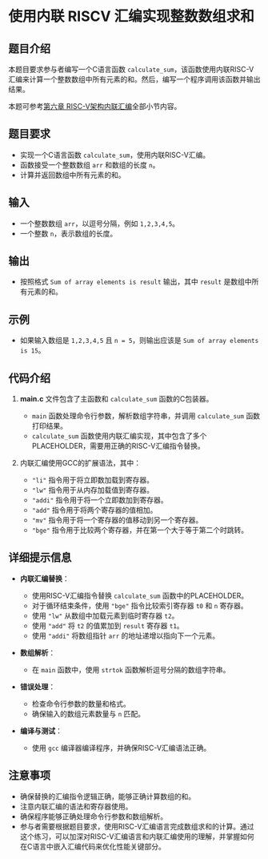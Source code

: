 # 使用内联 RISCV 汇编实现整数数组求和

## 题目介绍

本题目要求参与者编写一个C语言函数 `calculate_sum`，该函数使用内联RISC-V汇编来计算一个整数数组中所有元素的和。然后，编写一个程序调用该函数并输出结果。

本题可参考[第六章 RISC-V架构内联汇编](../chapter-6.md)全部小节内容。

## 题目要求

- 实现一个C语言函数 `calculate_sum`，使用内联RISC-V汇编。
- 函数接受一个整数数组 `arr` 和数组的长度 `n`。
- 计算并返回数组中所有元素的和。

## 输入

- 一个整数数组 `arr`，以逗号分隔，例如 `1,2,3,4,5`。
- 一个整数 `n`，表示数组的长度。

## 输出

- 按照格式 `Sum of array elements is result` 输出，其中 `result` 是数组中所有元素的和。

## 示例

- 如果输入数组是 `1,2,3,4,5` 且 `n = 5`，则输出应该是 `Sum of array elements is 15`。

## 代码介绍

1. **main.c** 文件包含了主函数和 `calculate_sum` 函数的C包装器。
   - `main` 函数处理命令行参数，解析数组字符串，并调用 `calculate_sum` 函数打印结果。
   - `calculate_sum` 函数使用内联汇编实现，其中包含了多个PLACEHOLDER，需要用正确的RISC-V汇编指令替换。

2. 内联汇编使用GCC的扩展语法，其中：
   - `"li"` 指令用于将立即数加载到寄存器。
   - `"lw"` 指令用于从内存加载值到寄存器。
   - `"addi"` 指令用于将一个立即数加到寄存器。
   - `"add"` 指令用于将两个寄存器的值相加。
   - `"mv"` 指令用于将一个寄存器的值移动到另一个寄存器。
   - `"bge"` 指令用于比较两个寄存器，并在第一个大于等于第二个时跳转。

## 详细提示信息

- **内联汇编替换**：
  - 使用RISC-V汇编指令替换 `calculate_sum` 函数中的PLACEHOLDER。
  - 对于循环结束条件，使用 `"bge"` 指令比较索引寄存器 `t0` 和 `n` 寄存器。
  - 使用 `"lw"` 从数组中加载元素到临时寄存器 `t2`。
  - 使用 `"add"` 将 `t2` 的值累加到 `result` 寄存器 `t1`。
  - 使用 `"addi"` 将数组指针 `arr` 的地址递增以指向下一个元素。

- **数组解析**：
  - 在 `main` 函数中，使用 `strtok` 函数解析逗号分隔的数组字符串。

- **错误处理**：
  - 检查命令行参数的数量和格式。
  - 确保输入的数组元素数量与 `n` 匹配。

- **编译与测试**：
  - 使用 `gcc` 编译器编译程序，并确保RISC-V汇编语法正确。

## 注意事项

- 确保替换的汇编指令逻辑正确，能够正确计算数组的和。
- 注意内联汇编的语法和寄存器使用。
- 确保程序能够正确处理命令行参数和数组解析。
- 参与者需要根据题目要求，使用RISC-V汇编语言完成数组求和的计算。通过这个练习，可以加深对RISC-V汇编语言和内联汇编使用的理解，并掌握如何在C语言中嵌入汇编代码来优化性能关键部分。
